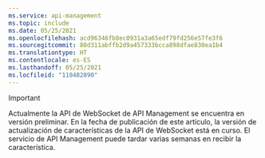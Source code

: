 ```yaml
---
ms.service: api-management
ms.topic: include
ms.date: 05/25/2021
ms.openlocfilehash: acd96346fb8ec0931a3a65edf79fd256e57fe3f6
ms.sourcegitcommit: 80d311abffb2d9a457333bcca898dfae830ea1b4
ms.translationtype: HT
ms.contentlocale: es-ES
ms.lasthandoff: 05/25/2021
ms.locfileid: "110482890"
---
```

> [!IMPORTANT]
> Actualmente la API de WebSocket de API Management se encuentra en versión preliminar. En la fecha de publicación de este artículo, la versión de actualización de características de la API de WebSocket está en curso. El servicio de API Management puede tardar varias semanas en recibir la característica.